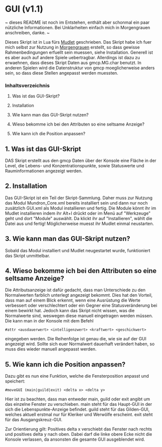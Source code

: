 # GUI (v1.1)

~ dieses README ist noch im Entstehen, enthält aber schonmal ein paar
nützliche Informationen. Bei Unklarheiten einfach mich in Morgengrauen
anschreiben, danke. ~

Dieses Skript ist in Lua fürs [Mudlet](https://www.mudlet.org/) geschrieben.
Das Skript habe ich fuer mich selbst zur Nutzung in
[Morgengrauen](http://mg.mud.de) erstellt, so dass gewisse Rahmenbedingungen
erfuellt sein muessen, siehe Installation. Generell ist es aber auch auf
andere Spiele uebertragbar. Allerdings ist dazu zu erwaehnen, dass dieses
Skript Daten aus gmcp.MG.char benutzt. In anderen Spielen wird die
Datenstruktur von gmcp moeglicherweise anders sein, so dass diese Stellen
angepasst werden muessten.

### Inhaltsverzeichnis

1. Was ist das GUI-Skript?

2. Installation

3. Wie kann man das GUI-Skript nutzen?

4. Wieso bekomme ich bei den Attributen so eine seltsame Anzeige?

5. Wie kann ich die Position anpassen?


## 1. Was ist das GUI-Skript

DAS Skript erstellt aus den gmcp Daten über der Konsole eine Fläche in der
Level, die Lebens- und Konzentrationspunkte, sowie Statuswerte und
Rauminformationen angezeigt werden.

## 2. Installation

Das GUI-Skript ist ein Teil der Skript-Sammlung. Daher muss zur Nutzung
das Modul Mundron_Core.xml bereits installiert sein und dann nur noch
zusätzlich GUI.xml als Modul installieren und fertig. Die Module
könnt ihr im Mudlet installieren indem ihr Alt+I drückt oder im Menü auf
"Werkzeuge" geht und dort "Module" auswählt. Da klickt ihr auf
"Installieren", wählt die Datei aus und fertig! Möglicherweise muesst
ihr Mudlet einmal neustarten.


## 3. Wie kann man das GUI-Skript nutzen?

Sobald das Modul installiert und Mudlet neugestartet wurde, funktioniert das
Skript unmittelbar.


## 4. Wieso bekomme ich bei den Attributen so eine seltsame Anzeige?

Die Attributsanzeige ist dafür gedacht, dass man Unterschiede zu den
Normalwerten farblich unterlegt angezeigt bekommt. Dies hat den Vorteil, dass
man auf einem Blick erkennt, wenn eine Ausrüstung die Werte verbessert oder
verschlechtert oder ein Gegner eine Statusveränderung bei einem bewirkt hat.
Jedoch kann das Skript nicht wissen, was die Normalwerte sind, weswegen diese
manuell eingetragen werden müssen. Die kann man in der Konsole mit dem Befehl

    #attr <ausdauerwert> <intelligenzwert> <kraftwert> <geschickwert>

eingegeben werden. Die Reihenfolge ist genau die, wie sie auf der GUI
angezeigt wird. Sollte sich euer Normalwert dauerhaft verändert haben, so muss
dies wieder manuell angepasst werden.


## 5. Wie kann ich die Position anpassen?

Dazu gibt es nun eine Funktion, welche die Fensterposition anpasst und
speichert:

    #moveGUI (main|guild|exit) <delta x> <delta y>

Hier ist zu beachten, dass man entweder main, guild oder exit angibt um
das einzelne Fenster zu verschieben.
main
steht für das Haupt-GUI in der sich die Lebenspunkte-Anzeige befindet.
guild
steht für das Gilden-GUI, welches aktuell erstmal nur für Kleriker und
Werwölfe erscheint.
exit
steht für das Ausgangskreuz-GUI.

Zur Orientierung gilt: Positives delta x verschiebt das Fenster nach rechts
und positives delta y nach oben. Dabei darf die linke obere Ecke nicht die
Konsole verlassen, da ansonsten die gesamte GUI ausgeblendet wird.
